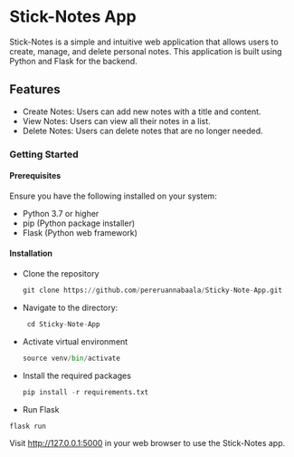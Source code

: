 # Stick-Notes App

Stick-Notes is a simple and intuitive web application that allows users to create, manage, and delete personal notes. This application is built using Python and Flask for the backend.

## Features

- Create Notes: Users can add new notes with a title and content.
- View Notes: Users can view all their notes in a list.
- Delete Notes: Users can delete notes that are no longer needed.

###  Getting Started
#### Prerequisites
 Ensure you have the following installed on your system:
- Python 3.7 or higher
- pip (Python package installer)
- Flask (Python web framework)

#### Installation
- Clone the repository
  ```python
  git clone https://github.com/pereruannabaala/Sticky-Note-App.git
  ```
- Navigate to the directory:
  ```python
   cd Sticky-Note-App
  ```
- Activate virtual environment
  ```python
  source venv/bin/activate
  ```
- Install the required packages
  ```python
  pip install -r requirements.txt
  ```
- Run Flask
```python
flask run
```
Visit http://127.0.0.1:5000 in your web browser to use the Stick-Notes app.


